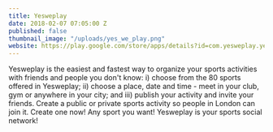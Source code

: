 ```yaml
---
title: Yesweplay
date: 2018-02-07 07:05:00 Z
published: false
thumbnail_image: "/uploads/yes_we_play.png"
website: https://play.google.com/store/apps/details?id=com.yesweplay.yesweplay
---
```


Yesweplay is the easiest and fastest way to organize your sports activities with friends and people you don't know: i) choose from the 80 sports offered in Yesweplay; ii) choose a place, date and time - meet in your club, gym or anywhere in your city; and iii) publish your activity and invite your friends. Create a public or private sports activity so people in London can join it. Create one now! Any sport you want! Yesweplay is your sports social network!